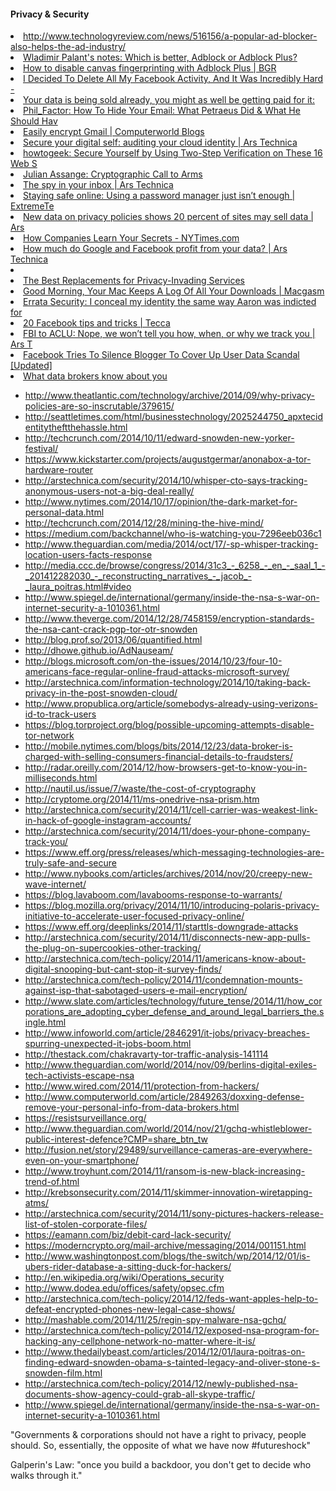 

#### Privacy & Security


<li><a href="http://www.technologyreview.com/news/516156/a-popular-ad-blocker-also-helps-the-ad-industry/" time_added="1401305589" tags="">http://www.technologyreview.com/news/516156/a-popular-ad-blocker-also-helps-the-ad-industry/</a></li>
<li><a href="https://palant.de/2014/07/29/which-is-better-adblock-or-adblock-plus" time_added="1406658195" tags="">Wladimir Palant's notes: Which is better, Adblock or Adblock Plus?</a></li>
<li><a href="http://bgr.com/2014/07/23/how-to-disable-canvas-fingerprinting/" time_added="1406489830" tags="">How to disable canvas fingerprinting with Adblock Plus | BGR</a></li>
<li><a href="http://www.businessinsider.com/i-decided-to-delete-all-my-facebook-activity-and-it-was-incredibly-hard-2014-1" time_added="1388609178" tags="">I Decided To Delete All My Facebook Activity, And It Was Incredibly Hard - </a></li>
<li><a href="https://datacoup.com/" time_added="1389143125" tags="">Your data is being sold already, you might as well be getting paid for it: </a></li>
<li><a href="http://t.co/RiltRlLF" time_added="1352989799" tags="hn">Phil_Factor: How To Hide Your Email: What Petraeus Did & What He Should Hav</a></li>
<li><a href="http://blogs.computerworld.com/encryption/21363/easily-encrypt-gmail" time_added="1353446117" tags="personal tech">Easily encrypt Gmail | Computerworld Blogs</a></li>
<li><a href="http://arstechnica.com/information-technology/2012/08/secure-your-digital-self-auditing-your-cloud-identity/" time_added="1348860565" tags="personal tech">Secure your digital self: auditing your cloud identity | Ars Technica</a></li>
<li><a href="http://t.co/08uxwPEg" time_added="1355331889" tags="hn,important,personal tech">howtogeek: Secure Yourself by Using Two-Step Verification on These 16 Web S</a></li>
<li><a href="http://cryptome.org/2012/12/assange-crypto-arms.htm" time_added="1354500634" tags="hn,personal tech">Julian Assange: Cryptographic Call to Arms</a></li>
<li><a href="http://arstechnica.com/information-technology/2012/11/the-spy-in-your-inbox/" time_added="1352242567" tags="hn">The spy in your inbox | Ars Technica</a></li>
<li><a href="http://www.extremetech.com/computing/139191-staying-safe-online-using-a-password-manager-just-isnt-enough" time_added="1352271173" tags="hn">Staying safe online: Using a password manager just isn’t enough | ExtremeTe</a></li>
<li><a href="http://arstechnica.com/tech-policy/2012/11/new-data-on-privacy-policies-shows-20-percent-of-sites-may-sell-data/" time_added="1354290097" tags="hn,personal tech">New data on privacy policies shows 20 percent of sites may sell data | Ars </a></li>
<li><a href="http://www.nytimes.com/2012/02/19/magazine/shopping-habits.html?pagewanted=1&_r=2&hp" time_added="1352523993" tags="hn">How Companies Learn Your Secrets - NYTimes.com</a></li>
<li><a href="http://arstechnica.com/tech-policy/2012/10/how-much-do-google-and-facebook-profit-from-your-data/" time_added="1349792728" tags="finance,hn">How much do Google and Facebook profit from your data? | Ars Technica</a></li>
<li><a href="http://www.wired.com/gadgetlab/2012/11/ff-mat-honan-password-hacker/" time_added="1353034272" tags="hn,imp" /></li>
<li><a href="http://lifehacker.com/5965462/the-best-replacements-for-privacy+invading-services" time_added="1354650464" tags="personal tech">The Best Replacements for Privacy-Invading Services</a></li>
<li><a href="http://www.macgasm.net/2013/01/18/good-morning-your-mac-keeps-a-log-of-all-your-downloads/" time_added="1358538670" tags="personal tech">Good Morning, Your Mac Keeps A Log Of All Your Downloads | Macgasm</a></li>
<li><a href="http://erratasec.blogspot.com/2013/01/i-conceal-my-identity-same-way-aaron.html" time_added="1358349879" tags="hn">Errata Security: I conceal my identity the same way Aaron was indicted for</a></li>
<li><a href="http://www.tecca.com/columns/20-facebook-tips-tricks-tools/" time_added="1348860599" tags="hn">20 Facebook tips and tricks | Tecca</a></li>
<li><a href="http://arstechnica.com/tech-policy/2013/01/fbi-to-aclu-nope-we-wont-tell-you-how-when-or-why-we-track-you/" time_added="1358385106" tags="personal tech">FBI to ACLU: Nope, we won’t tell you how, when, or why we track you | Ars T</a></li>
<li><a href="http://readwrite.com/2012/10/26/facebook-asked-blogger-who-purchased-user-data-to-keep-quiet" time_added="1351512117" tags="hn">Facebook Tries To Silence Blogger To Cover Up User Data Scandal [Updated]</a></li>
<li><a href="http://flowingdata.com/2013/03/11/what-data-brokers-know-about-you/" time_added="1363005114" tags="data ethics">What data brokers know about you</a></li>


* http://www.theatlantic.com/technology/archive/2014/09/why-privacy-policies-are-so-inscrutable/379615/
* http://seattletimes.com/html/businesstechnology/2025244750_apxtecidentitytheftthehassle.html
* http://techcrunch.com/2014/10/11/edward-snowden-new-yorker-festival/
* https://www.kickstarter.com/projects/augustgermar/anonabox-a-tor-hardware-router
* http://arstechnica.com/security/2014/10/whisper-cto-says-tracking-anonymous-users-not-a-big-deal-really/
* http://www.nytimes.com/2014/10/17/opinion/the-dark-market-for-personal-data.html
* http://techcrunch.com/2014/12/28/mining-the-hive-mind/
* https://medium.com/backchannel/who-is-watching-you-7296eeb036c1
* http://www.theguardian.com/media/2014/oct/17/-sp-whisper-tracking-location-users-facts-response
* http://media.ccc.de/browse/congress/2014/31c3_-_6258_-_en_-_saal_1_-_201412282030_-_reconstructing_narratives_-_jacob_-_laura_poitras.html#video
* http://www.spiegel.de/international/germany/inside-the-nsa-s-war-on-internet-security-a-1010361.html
* http://www.theverge.com/2014/12/28/7458159/encryption-standards-the-nsa-cant-crack-pgp-tor-otr-snowden
* http://blog.prof.so/2013/06/quantified.html
* http://dhowe.github.io/AdNauseam/
* http://blogs.microsoft.com/on-the-issues/2014/10/23/four-10-americans-face-regular-online-fraud-attacks-microsoft-survey/
* http://arstechnica.com/information-technology/2014/10/taking-back-privacy-in-the-post-snowden-cloud/
* http://www.propublica.org/article/somebodys-already-using-verizons-id-to-track-users
* https://blog.torproject.org/blog/possible-upcoming-attempts-disable-tor-network
* http://mobile.nytimes.com/blogs/bits/2014/12/23/data-broker-is-charged-with-selling-consumers-financial-details-to-fraudsters/
* http://radar.oreilly.com/2014/12/how-browsers-get-to-know-you-in-milliseconds.html
* http://nautil.us/issue/7/waste/the-cost-of-cryptography
* http://cryptome.org/2014/11/ms-onedrive-nsa-prism.htm
* http://arstechnica.com/security/2014/11/cell-carrier-was-weakest-link-in-hack-of-google-instagram-accounts/
* http://arstechnica.com/security/2014/11/does-your-phone-company-track-you/
* https://www.eff.org/press/releases/which-messaging-technologies-are-truly-safe-and-secure
* http://www.nybooks.com/articles/archives/2014/nov/20/creepy-new-wave-internet/
* https://blog.lavaboom.com/lavabooms-response-to-warrants/
* https://blog.mozilla.org/privacy/2014/11/10/introducing-polaris-privacy-initiative-to-accelerate-user-focused-privacy-online/
* https://www.eff.org/deeplinks/2014/11/starttls-downgrade-attacks
* http://arstechnica.com/security/2014/11/disconnects-new-app-pulls-the-plug-on-supercookies-other-tracking/
* http://arstechnica.com/tech-policy/2014/11/americans-know-about-digital-snooping-but-cant-stop-it-survey-finds/
* http://arstechnica.com/tech-policy/2014/11/condemnation-mounts-against-isp-that-sabotaged-users-e-mail-encryption/
* http://www.slate.com/articles/technology/future_tense/2014/11/how_corporations_are_adopting_cyber_defense_and_around_legal_barriers_the.single.html
* http://www.infoworld.com/article/2846291/it-jobs/privacy-breaches-spurring-unexpected-it-jobs-boom.html
* http://thestack.com/chakravarty-tor-traffic-analysis-141114
* http://www.theguardian.com/world/2014/nov/09/berlins-digital-exiles-tech-activists-escape-nsa
* http://www.wired.com/2014/11/protection-from-hackers/
* http://www.computerworld.com/article/2849263/doxxing-defense-remove-your-personal-info-from-data-brokers.html
* https://resistsurveillance.org/
* http://www.theguardian.com/world/2014/nov/21/gchq-whistleblower-public-interest-defence?CMP=share_btn_tw
* http://fusion.net/story/29489/surveillance-cameras-are-everywhere-even-on-your-smartphone/
* http://www.troyhunt.com/2014/11/ransom-is-new-black-increasing-trend-of.html
* http://krebsonsecurity.com/2014/11/skimmer-innovation-wiretapping-atms/
* http://arstechnica.com/security/2014/11/sony-pictures-hackers-release-list-of-stolen-corporate-files/
* https://eamann.com/biz/debit-card-lack-security/
* https://moderncrypto.org/mail-archive/messaging/2014/001151.html
* http://www.washingtonpost.com/blogs/the-switch/wp/2014/12/01/is-ubers-rider-database-a-sitting-duck-for-hackers/
* http://en.wikipedia.org/wiki/Operations_security
* http://www.dodea.edu/offices/safety/opsec.cfm
* http://arstechnica.com/tech-policy/2014/12/feds-want-apples-help-to-defeat-encrypted-phones-new-legal-case-shows/
* http://mashable.com/2014/11/25/regin-spy-malware-nsa-gchq/
* http://arstechnica.com/tech-policy/2014/12/exposed-nsa-program-for-hacking-any-cellphone-network-no-matter-where-it-is/
* http://www.thedailybeast.com/articles/2014/12/01/laura-poitras-on-finding-edward-snowden-obama-s-tainted-legacy-and-oliver-stone-s-snowden-film.html
* http://arstechnica.com/tech-policy/2014/12/newly-published-nsa-documents-show-agency-could-grab-all-skype-traffic/
* http://www.spiegel.de/international/germany/inside-the-nsa-s-war-on-internet-security-a-1010361.html



"Governments & corporations should not have a right to privacy, people should. So, essentially, the opposite of what we have now #futureshock"







Galperin's Law: "once you build a backdoor, you don't get to decide who walks through it."
